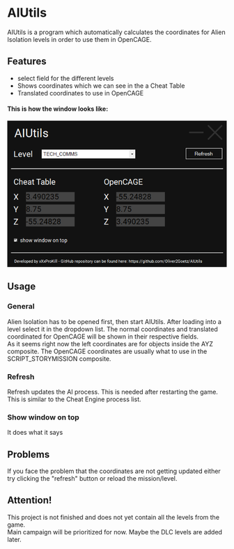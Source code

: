# AIUtils
AIUtils is a program which automatically calculates the coordinates for Alien Isolation levels in order to use them in OpenCAGE.

## Features
* select field for the different levels
* Shows coordinates which we can see in the a Cheat Table
* Translated coordinates to use in OpenCAGE

#### This is how the window looks like:
![Menu](https://github.com/Oliver2Goetz/AIUtils/blob/master/images/window.png)

## Usage

### General
Alien Isolation has to be opened first, then start AIUtils. After loading into a level select it in the dropdown list. The normal coordinates and translated coordinated for OpenCAGE will be shown in their respective fields.<br>
As it seems right now the left coordinates are for objects inside the AYZ composite. The OpenCAGE coordinates are usually what to use in the SCRIPT_STORYMISSION composite.

### Refresh
Refresh updates the AI process. This is needed after restarting the game.<br>
This is similar to the Cheat Engine process list.

### Show window on top
It does what it says

## Problems
If you face the problem that the coordinates are not getting updated either try clicking the "refresh" button or reload the mission/level.

## Attention!
This project is not finished and does not yet contain all the levels from the game.<br>
Main campaign will be prioritized for now. Maybe the DLC levels are added later.
